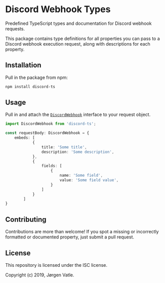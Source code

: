 # Discord Webhook Types
Predefined TypeScript types and documentation for Discord webhook requests.

This package contains type definitions for all properties you can pass to a Discord webhook execution request, along 
with descriptions for each property.

## Installation
Pull in the package from npm:
```bash
npm install discord-ts
``` 

## Usage
Pull in and attach the [`DiscordWebhook`](blob/master/types/Webhook/index.d.ts) interface to your request object.
```typescript
import DiscordWebhook from 'discord-ts';

const requestBody: DiscordWebhook = {
    embeds: [
            {
                title: 'Some title',
                description: 'Some description',
            },
            {
                fields: [
                    {
                        name: 'Some field',
                        value: 'Some field value',
                    }
                ]
            }
        ]
} 
```

## Contributing
Contributions are more than welcome! If you spot a missing or incorrectly formatted or documented property, 
just submit a pull request.

## License
This repository is licensed under the ISC license.

Copyright (c) 2019, Jørgen Vatle.